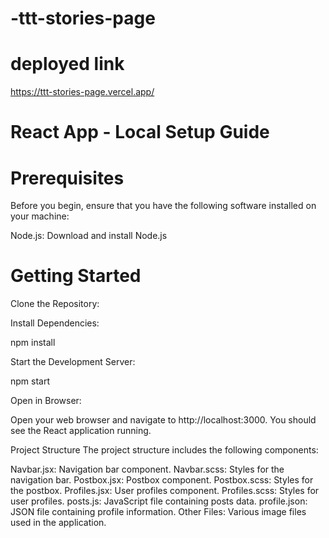 # -ttt-stories-page

# deployed link

https://ttt-stories-page.vercel.app/



# React App - Local Setup Guide



# Prerequisites
Before you begin, ensure that you have the following software installed on your machine:

Node.js: Download and install Node.js

# Getting Started

Clone the Repository:


Install Dependencies:

npm install

Start the Development Server:


npm start

Open in Browser:

Open your web browser and navigate to http://localhost:3000. You should see the React application running.

Project Structure
The project structure includes the following components:

Navbar.jsx: Navigation bar component.
Navbar.scss: Styles for the navigation bar.
Postbox.jsx: Postbox component.
Postbox.scss: Styles for the postbox.
Profiles.jsx: User profiles component.
Profiles.scss: Styles for user profiles.
posts.js: JavaScript file containing posts data.
profile.json: JSON file containing profile information.
Other Files: Various image files used in the application.
